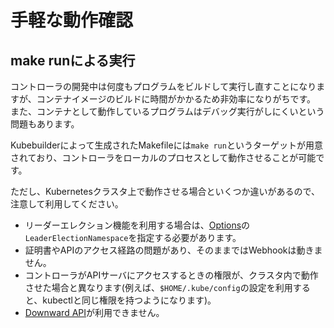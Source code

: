 # 手軽な動作確認

## make runによる実行

コントローラの開発中は何度もプログラムをビルドして実行し直すことになりますが、コンテナイメージのビルドに時間がかかるため非効率になりがちです。
また、コンテナとして動作しているプログラムはデバッグ実行がしにくいという問題もあります。

Kubebuilderによって生成されたMakefileには`make run`というターゲットが用意されており、コントローラをローカルのプロセスとして動作させることが可能です。

ただし、Kubernetesクラスタ上で動作させる場合といくつか違いがあるので、注意して利用してください。

* リーダーエレクション機能を利用する場合は、[Options](https://pkg.go.dev/sigs.k8s.io/controller-runtime/pkg/manager?tab=doc#Options)の`LeaderElectionNamespace`を指定する必要があります。
* 証明書やAPIのアクセス経路の問題があり、そのままではWebhookは動きません。
* コントローラがAPIサーバにアクセスするときの権限が、クラスタ内で動作させた場合と異なります(例えば、`$HOME/.kube/config`の設定を利用すると、kubectlと同じ権限を持つようになります)。
* [Downward API](https://kubernetes.io/docs/tasks/inject-data-application/downward-api-volume-expose-pod-information/)が利用できません。

<!--
TODO: カスタムコントローラをTelepresenceで実行したときにキャッシュ周りの問題がありそう？

## Telepresenceによる実行

`make run`による実行では上記のようにいくつかの問題があります。
特にWebhookを手軽に動作させることができない点が不便です。

そこで、Telepresenceというツールを利用してコントローラをローカルのプロセスとして実行する方法を紹介します。

まずは下記のページを参考にしてTelepresence v2をインストールしてください。

* [Install Telepresence](https://www.telepresence.io/docs/latest/install/)

カスタムコントローラをTelepresenceで実行する場合、いくつか注意点があります。

Telepresenceでは、対象のワークロードにtraffic-agentというコンテナがインジェクトされるのですが、このコンテナはルート権限で実行する必要があります。
Kubebuilderが生成した[manager.yaml](../../codes/markdown-view/config/manager/manager.yaml)には、
SecurityContextで`runAsNonRoot: true`が指定されているので、これをコメントアウトする必要があります。

```yaml
      securityContext:
        runAsNonRoot: true
```

またTelepresenceでは、コンテナにマウントされたConfigMapやSecretが、ローカルのディレクトリにマウントされます。
そのため、ConfigMapやSecretにアクセスする際のパスが、Podとして実行する場合とTelepresenceで実行する場合で異なります。

ローカルにマウントされたディレクトリのパスは、環境変数`TELEPRESENCE_ROOT`で取得することができます。
Kubebuilderで生成したカスタムコントローラでは、Webhookの証明書のパスを下記のように設定し、`NewManager`するときのOptionとして指定しましょう。

[import:"telepresence,new-manager",unindent="true"](../../codes/markdown-view/main.go)

```go
	//! [telepresence]
	certDir := filepath.Join("tmp", "k8s-webhook-server", "serving-certs")
	root := os.Getenv("TELEPRESENCE_ROOT")
	fmt.Printf("TELEPRESENCE_ROOT: %s\n", root)
	time.Sleep(30 * time.Second)
	if len(root) != 0 {
		certDir = filepath.Join(root, certDir)
	} else {
		certDir = filepath.Join("/", certDir)
	}
	//! [telepresence]

	mgr, err := ctrl.NewManager(ctrl.GetConfigOrDie(), ctrl.Options{
		Scheme:                 scheme,
		MetricsBindAddress:     metricsAddr,
		Port:                   9443,
		HealthProbeBindAddress: probeAddr,
		LeaderElection:         enableLeaderElection,
		LeaderElectionID:       "c124e721.zoetrope.github.io",
		CertDir:                certDir,
	})
```

なお、Telepresenceではローカルにボリュームをマウントするためにsshfsを利用しています。
ボリュームマウント機能がうまく動作しない場合は、sshfsがインストールされているかどうかを確認したり、
`/etc/fuse.conf`に下記のオプションが指定されているかどうかを確認してみてください。

```text
user_allow_other
```

準備が整ったら、[Kindで動かしてみよう](./kind.md)の手順通りにコントローラをデプロイします。

最後に下記のコマンドで、Kubernetes上で動いているコントローラを、make runを実行して起動したプロセスと置き換えます。

```console
telepresence intercept markdown-view-controller-manager --namespace markdown-view-system --service markdown-view-webhook-service --port=9443 -- make run
```

-->
